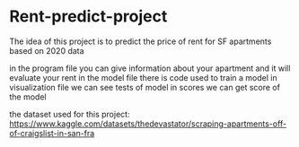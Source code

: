 # Rent-predict-project
The idea of this project is to predict the price of rent for SF apartments based on 2020 data

in the program file you can give information about your apartment and it will evaluate your rent
in the model file there is code used to train a model
in visualization file we can see tests of model
in scores we can get score of the model

the dataset used for this project: https://www.kaggle.com/datasets/thedevastator/scraping-apartments-off-of-craigslist-in-san-fra
